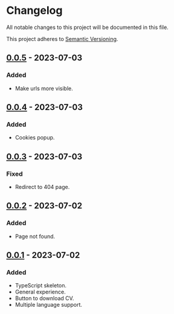 # Changelog

All notable changes to this project will be documented in this file.

This project adheres to [Semantic Versioning](https://semver.org/spec/v2.0.0.html).

[0.0.5]: https://github.com/AivGitHub/koldakov/releases/tag/v0.0.5
[0.0.4]: https://github.com/AivGitHub/koldakov/releases/tag/v0.0.4
[0.0.3]: https://github.com/AivGitHub/koldakov/releases/tag/v0.0.3
[0.0.2]: https://github.com/AivGitHub/koldakov/releases/tag/v0.0.2
[0.0.1]: https://github.com/AivGitHub/koldakov/releases/tag/v0.0.1

## [0.0.5] - 2023-07-03

### Added

- Make urls more visible.

## [0.0.4] - 2023-07-03

### Added

- Cookies popup.

## [0.0.3] - 2023-07-03

### Fixed

- Redirect to 404 page.

## [0.0.2] - 2023-07-02

### Added

- Page not found.

## [0.0.1] - 2023-07-02

### Added

- TypeScript skeleton.
- General experience.
- Button to download CV.
- Multiple language support.
